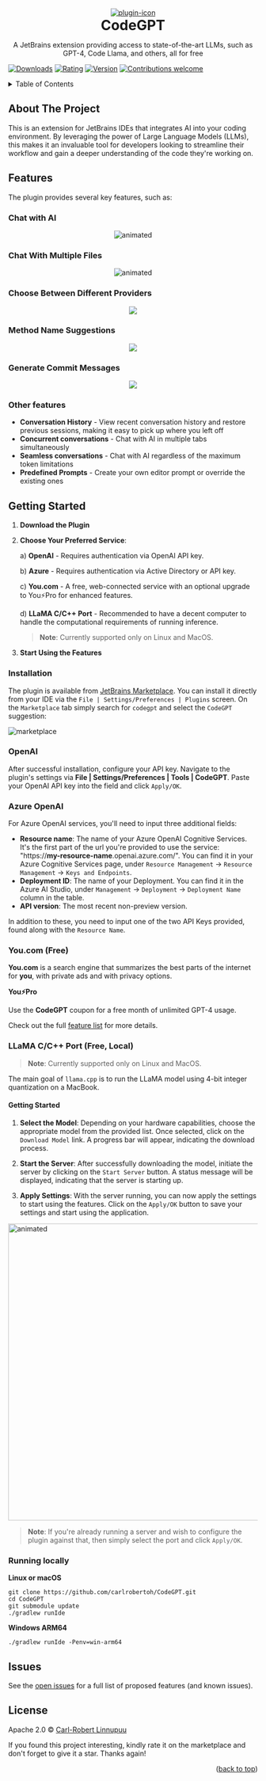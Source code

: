 <a name="readme-top"></a>

<br />
<div align="center">
  <a href="https://github.com/carlrobertoh/CodeGPT">
    <img alt="plugin-icon" src="https://github.com/carlrobertoh/CodeGPT-docs/blob/main/images/icon.png?raw=true">
  </a>
  <h1 style="margin: 0;" align="center">CodeGPT</h1>
  <p>
    A JetBrains extension providing access to state-of-the-art LLMs, such as GPT-4, Code Llama, and others, all for free
  </p>
</div>

[![Downloads][downloads-shield]][plugin-repo]
[![Rating][Rating-shield]][plugin-repo]
[![Version][version-shield]][plugin-repo]
[![Contributions welcome][contributions-welcome-svg]][contributions-welcome]

<!-- TABLE OF CONTENTS -->
<details>
  <summary>Table of Contents</summary>
  <ol>
    <li><a href="#about-the-project">About The Project</a></li>
    <li><a href="#quick-start-guide">Quick Start Guide</a></li>
    <li>
      <a href="#getting-started">Getting Started</a>
      <ul>
        <li><a href="#prerequisites">Prerequisites</a></li>
        <li><a href="#installation">Installation</a></li>
        <li><a href="#api-key-configuration">API Key Configuration</a></li>
      </ul>
    </li>
    <li><a href="#features">Features</a></li>
    <li><a href="#roadmap">Roadmap</a></li>
    <li><a href="#license">License</a></li>
  </ol>
</details>

## About The Project

This is an extension for JetBrains IDEs that integrates AI into your coding environment.
By leveraging the power of Large Language Models (LLMs), this makes it an invaluable tool for developers looking to streamline their workflow and gain a deeper understanding of the code they're working on.

## Features

The plugin provides several key features, such as:

### Chat with AI

<p align="center">
  <img src="https://github.com/carlrobertoh/CodeGPT-docs/blob/main/images/chat-with-ai.png?raw=true" alt="animated" />
</p>

### Chat With Multiple Files

<p align="center">
  <img src="https://github.com/carlrobertoh/CodeGPT-docs/blob/main/images/include-in-context.png?raw=true" alt="animated" />
</p>

### Choose Between Different Providers

<p align="center">
  <img src="https://github.com/carlrobertoh/CodeGPT-docs/blob/main/images/model-selection.png?raw=true" />
</p>

### Method Name Suggestions

<p align="center">
  <img src="https://github.com/carlrobertoh/CodeGPT-docs/blob/main/images/method-name-suggestions.png?raw=true" />
</p>

### Generate Commit Messages

<p align="center">
  <img src="https://github.com/carlrobertoh/CodeGPT-docs/blob/main/images/generate-commit-message.png?raw=true" />
</p>

### Other features

- **Conversation History** - View recent conversation history and restore previous sessions, making it easy to pick up where you left off
- **Concurrent conversations** - Chat with AI in multiple tabs simultaneously
- **Seamless conversations** - Chat with AI regardless of the maximum token limitations
- **Predefined Prompts** - Create your own editor prompt or override the existing ones

## Getting Started

1. **Download the Plugin**

2. **Choose Your Preferred Service**:

   a) **OpenAI** - Requires authentication via OpenAI API key.

   b) **Azure** - Requires authentication via Active Directory or API key.

   c) **You.com** - A free, web-connected service with an optional upgrade to You⚡Pro for enhanced features.

   d) **LLaMA C/C++ Port** - Recommended to have a decent computer to handle the computational requirements of running inference.
   > **Note**: Currently supported only on Linux and MacOS.

3. **Start Using the Features**

### Installation

The plugin is available from [JetBrains Marketplace][plugin-repo].
You can install it directly from your IDE via the `File | Settings/Preferences | Plugins` screen.
On the `Marketplace` tab simply search for `codegpt` and select the `CodeGPT` suggestion:

![marketplace][marketplace-img]

### OpenAI

After successful installation, configure your API key. Navigate to the plugin's settings via **File | Settings/Preferences | Tools | CodeGPT**. Paste your OpenAI API key into the field and click `Apply/OK`.

### Azure OpenAI

For Azure OpenAI services, you'll need to input three additional fields:

- **Resource name**: The name of your Azure OpenAI Cognitive Services. It's the first part of the url you're provided to use the service: "https://**my-resource-name**.openai.azure.com/". You can find it in your Azure Cognitive Services page, under `Resource Management` → `Resource Management` → `Keys and Endpoints`.
- **Deployment ID**: The name of your Deployment. You can find it in the Azure AI Studio, under `Management` → `Deployment` → `Deployment Name` column in the table.
- **API version**: The most recent non-preview version.

In addition to these, you need to input one of the two API Keys provided, found along with the `Resource Name`.

### You.com (Free)

**You.com** is a search engine that summarizes the best parts of the internet for **you**, with private ads and with privacy options.

**You⚡Pro**

Use the **CodeGPT** coupon for a free month of unlimited GPT-4 usage.

Check out the full [feature list](https://about.you.com/hc/youpro/what-features-are-included-in-youpro/) for more details.

### LLaMA C/C++ Port (Free, Local)

> **Note**: Currently supported only on Linux and MacOS.

The main goal of `llama.cpp` is to run the LLaMA model using 4-bit integer quantization on a MacBook.

#### Getting Started

1. **Select the Model**: Depending on your hardware capabilities, choose the appropriate model from the provided list. Once selected, click on the `Download Model` link. A progress bar will appear, indicating the download process.

2. **Start the Server**: After successfully downloading the model, initiate the server by clicking on the `Start Server` button. A status message will be displayed, indicating that the server is starting up.

3. **Apply Settings**: With the server running, you can now apply the settings to start using the features. Click on the `Apply/OK` button to save your settings and start using the application.

<img alt="animated" style="max-width: 100%; width: 600px;" src="https://github.com/carlrobertoh/CodeGPT-docs/blob/main/images/llama-settings.png?raw=true" />

> **Note**: If you're already running a server and wish to configure the plugin against that, then simply select the port and click `Apply/OK`.

### Running locally

**Linux or macOS**
```shell
git clone https://github.com/carlrobertoh/CodeGPT.git
cd CodeGPT
git submodule update
./gradlew runIde
```

**Windows ARM64**
```shell
./gradlew runIde -Penv=win-arm64
```

## Issues

See the [open issues][open-issues] for a full list of proposed features (and known issues).

## License

Apache 2.0 © [Carl-Robert Linnupuu][portfolio]

If you found this project interesting, kindly rate it on the marketplace and don't forget to give it a star. Thanks again!
<p align="right">(<a href="#readme-top">back to top</a>)</p>


<!-- MARKDOWN LINKS & IMAGES -->
<!-- https://www.markdownguide.org/basic-syntax/#reference-style-links -->

[downloads-shield]: https://img.shields.io/jetbrains/plugin/d/21056-codegpt
[version-shield]: https://img.shields.io/jetbrains/plugin/v/21056-codegpt?label=version
[rating-shield]: https://img.shields.io/jetbrains/plugin/r/rating/21056-codegpt
[contributions-welcome-svg]: http://img.shields.io/badge/contributions-welcome-brightgreen
[contributions-welcome]: #
[marketplace-img]: https://github.com/carlrobertoh/CodeGPT-docs/blob/main/images/marketplace.png?raw=true
[plugin-repo]: https://plugins.jetbrains.com/plugin/21056-codegpt
[open-issues]: https://github.com/carlrobertoh/CodeGPT/issues
[api-key-url]: https://platform.openai.com/account/api-keys
[portfolio]: https://carlrobert.ee
